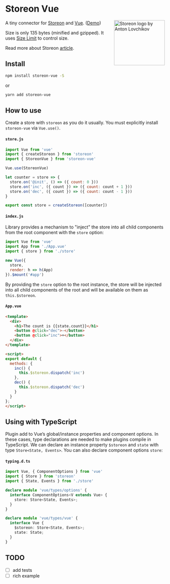 # Storeon Vue

<img src="https://storeon.github.io/storeon/logo.svg" align="right" alt="Storeon logo by Anton Lovchikov" width="160" height="142">

A tiny connector for [Storeon] and [Vue]. ([Demo])

Size is only 135 bytes (minified and gzipped). It uses [Size Limit] to control size.

Read more about Storeon [article].

[storeon]: https://github.com/storeon/storeon
[tools]: https://github.com/storeon/storeon#tools
[vue]: https://github.com/vuejs/vue
[size limit]: https://github.com/ai/size-limit
[demo]: https://codesandbox.io/s/throbbing-sunset-x27qc
[article]: https://evilmartians.com/chronicles/storeon-redux-in-173-bytes

## Install

```sh
npm install storeon-vue -S
```
or
```sh
yarn add storeon-vue
```

## How to use

Create a store with `storeon` as you do it usually. You must explicitly install `storeon-vue` via `Vue.use()`.

#### `store.js`

```js
import Vue from 'vue'
import { createStoreon } from 'storeon'
import { StoreonVue } from 'storeon-vue'

Vue.use(StoreonVue)

let counter = store => {
  store.on('@init', () => ({ count: 0 }))
  store.on('inc', ({ count }) => ({ count: count + 1 }))
  store.on('dec', ({ count }) => ({ count: count - 1 }))
}

export const store = createStoreon([counter])
```

#### `index.js`

Library provides a mechanism to "inject" the store into all child components from the root component with the `store` option:

```js
import Vue from 'vue'
import App from './App.vue'
import { store } from './store'

new Vue({
  store,
  render: h => h(App)
}).$mount('#app')
```

By providing the `store` option to the root instance, the store will be injected
into all child components of the root and will be available on them as `this.$storeon`.

#### `App.vue`

```html
<template>
  <div>
    <h1>The count is {{state.count}}</h1>
    <button @click="dec">-</button>
    <button @click="inc">+</button>
  </div>
</template>

<script>
export default {
  methods: {
    inc() {
      this.$storeon.dispatch('inc')
    },
    dec() {
      this.$storeon.dispatch('dec')
    }
  }
};
</script>
```

## Using with TypeScript

Plugin add to Vue’s global/instance properties and component options. In these cases, type declarations are needed to make plugins compile in TypeScript. We can declare an instance property `$storeon` and `state` with type `Store<State, Events>`. You can also declare component options `store`:

#### `typing.d.ts`

```ts
import Vue, { ComponentOptions } from 'vue'
import { Store } from 'storeon'
import { State, Events } from './store'

declare module 'vue/types/options' {
  interface ComponentOptions<V extends Vue> {
    store: Store<State, Events>;
  }
}

declare module 'vue/types/vue' {
  interface Vue {
    $storeon: Store<State, Events>;
    state: State;
  }
}
```

## TODO
- [ ] add tests
- [ ] rich example
